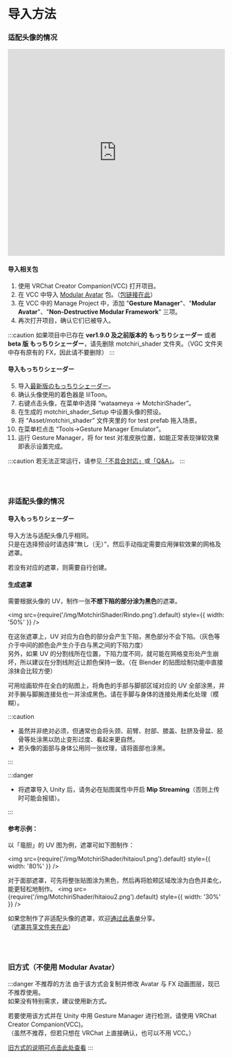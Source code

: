 
# 导入方法

### 适配头像的情况

<iframe width="100%" height="480" src="https://www.youtube.com/embed/BnpupxYl1XA?si=242cx5mi2yY1-sgL" title="YouTube video player" frameBorder="0" allow="accelerometer; autoplay; clipboard-write; encrypted-media; gyroscope; picture-in-picture; web-share" allowFullScreen></iframe>

#### 导入相关包

1. 使用 VRChat Creator Companion(VCC) 打开项目。
2. 在 VCC 中导入 [Modular Avatar](https://modular-avatar.nadena.dev/ja/) 包。（[包链接在此](vcc://vpm/addRepo?url=https://vpm.nadena.dev/vpm.json)）
3. 在 VCC 中的 Manage Project 中，添加 "**Gesture Manager**"、"**Modular Avatar**"、"**Non-Destructive Modular Framework**" 三项。
4. 再次打开项目，确认它们已被导入。

:::caution
如果项目中已存在 **ver1.9.0 及之前版本的 もっちりシェーダー** 或者 **beta 版 もっちりシェーダー**，请先删除 motchiri_shader 文件夹。（VGC 文件夹中存有原有的 FX，因此请不要删除）
:::

#### 导入もっちりシェーダー

5. 导入[最新版のもっちりシェーダー](https://wataame89.booth.pm/items/4108136)。
6. 确认头像使用的着色器是 lilToon。
7. 右键点击头像，在菜单中选择 “wataameya → MotchiriShader”。
8. 在生成的 motchiri_shader_Setup 中设置头像的预设。
9. 将 “Asset/motchiri_shader” 文件夹里的 for test prefab 拖入场景。
10. 在菜单栏点击 “Tools→Gesture Manager Emulator”。
11. 运行 Gesture Manager，将 for test 对准皮肤位置，如能正常表现弹软效果即表示设置完成。

:::caution
若无法正常运行，请参见[「不具合対応」](https://wataame89.github.io/documents-wataameya/motchiriShader/howtouse/addition)或[「Q&A」](https://wataame89.github.io/documents-wataameya/motchiriShader/qa)。
:::

<br/>
<br/>

### 非适配头像的情况

<!-- <iframe width="100%" height="480" src="https://www.youtube.com/embed/BYJZBUt0f_w?si=W9nI2fAhSIp5ubg8" title="YouTube video player" frameBorder="0" allow="accelerometer; autoplay; clipboard-write; encrypted-media; gyroscope; picture-in-picture; web-share" allowFullScreen></iframe> -->

#### 导入もっちりシェーダー

导入方法与适配头像几乎相同。  
只是在选择预设时请选择“無し（无）”，然后手动指定需要应用弹软效果的网格及遮罩。

若没有对应的遮罩，则需要自行创建。

#### 生成遮罩

需要根据头像的 UV，制作一张**不想下陷的部分涂为黑色**的遮罩。

<img
src={require('/img/MotchiriShader/Rindo.png').default}
style={{ width: '50%' }}
/>

在这张遮罩上，UV 对应为白色的部分会产生下陷，黑色部分不会下陷。（灰色等介于中间的颜色会产生介于白与黑之间的下陷力度）  
另外，如果 UV 的分割线所在位置，下陷力度不同，就可能在网格变形处产生崩坏，所以建议在分割线附近让颜色保持一致。（在 Blender 的贴图绘制功能中直接涂抹会比较方便）

可用绘画软件在全白的贴图上，将角色的手部与脚部区域对应的 UV 全部涂黑，并对手腕与脚腕连接处也一并涂成黑色。请在手脚与身体的连接处用柔化处理（模糊）。

:::caution

- 虽然并非绝对必须，但通常也会将头颈、前臂、肘部、膝盖、肚脐及骨盆、胫骨等处涂黑以防止变形过度、看起来更自然。
- 若头像的面部与身体公用同一张纹理，请将面部也涂黑。

:::

:::danger

- 将遮罩导入 Unity 后，请务必在贴图属性中开启 **Mip Streaming**（否则上传时可能会报错）。

:::

#### 参考示例：

以「竜胆」的 UV 图为例，遮罩可如下图制作：

<img
src={require('/img/MotchiriShader/hitaiou1.png').default}
style={{ width: '80%' }}
/>

对于面部遮罩，可先将整张贴图涂为黑色，然后再将脸颊区域改涂为白色并柔化，能更轻松地制作。
<img
src={require('/img/MotchiriShader/hitaiou2.png').default}
style={{ width: '30%' }}
/>

如果您制作了非适配头像的遮罩，欢迎[通过此表单](https://forms.gle/KLTTSqsE4qs8uvfN8)分享。  
（[遮罩共享文件夹在此](https://drive.google.com/drive/folders/1stqqIn21kCK0fb2n-9iuPANs1vyrfCKaCaRX-rHcl3V3LFspC_EzBBgI0mktw_Ot9TtHXLb9?usp=sharing)）

<br/>
<br/>

### 旧方式（不使用 Modular Avatar）

:::danger 不推荐的方法
由于该方式会复制并修改 Avatar 与 FX 动画图层，现已不推荐使用。  
如果没有特别需求，建议使用新方式。

若要使用该方式并在 Unity 中用 Gesture Manager 进行检测，请使用 VRChat Creator Companion(VCC)。  
（虽然不推荐，但若只想在 VRChat 上直接确认，也可以不用 VCC。）

[旧方式的说明可点击此处查看](https://docs.google.com/document/d/12P_FFVJuNOV73QjRfC3pZ4aRZqmnqr281_yjS4hq_uY/edit?usp=share_link)
:::

